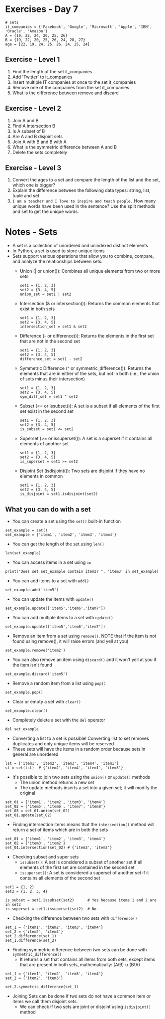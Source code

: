 <!-- Day 7: 30 Days of python programming -->

# Exercises - Day 7
```
# sets
it_companies = {'Facebook', 'Google', 'Microsoft', 'Apple', 'IBM', 'Oracle', 'Amazon'}
A = {19, 22, 24, 20, 25, 26}
B = {19, 22, 20, 25, 26, 24, 28, 27}
age = [22, 19, 24, 25, 26, 24, 25, 24]
```

## Exercise - Level 1
1. Find the length of the set it_companies
2. Add 'Twitter' to it_companies
3. Insert multiple IT companies at once to the set it_companies
4. Remove one of the companies from the set it_companies
5. What is the difference between remove and discard

## Exercise - Level 2
1. Join A and B
2. Find A intersection B
3. Is A subset of B
4. Are A and B disjoint sets
5. Join A with B and B with A
6. What is the symmetric difference between A and B
7. Delete the sets completely

## Exercise - Level 3
1. Convert the ages to a set and compare the length of the list and the set, which one is bigger?
2. Explain the difference between the following data types: string, list, tuple and set
3. `I am a teacher and I love to inspire and teach people.` How many unique words have been used in the sentence? Use the split methods and set to get the unique words.

# Notes - Sets
- A set is a collection of unordered and unindexed distinct elements
- In Python, a set is used to store unique items
- Sets support various operations that allow you to combine, compare, and analyze the relationships between sets:
    - Union (| or union()): Combines all unique elements from two or more sets
        ```
        set1 = {1, 2, 3}     
        set2 = {3, 4, 5}
        union_set = set1 | set2
        ```

    - Intersection (& or intersection()): Returns the common elements that exist in both sets
        ```
        set1 = {1, 2, 3}     
        set2 = {3, 4, 5}
        intersection_set = set1 & set2
        ```

    - Difference (- or difference()): Returns the elements in the first set that are not in the second set
        ```
        set1 = {1, 2, 3}     
        set2 = {3, 4, 5}
        difference_set = set1 - set2
        ```

    - Symmetric Difference (^ or symmetric_difference()): Returns the elements that are in either of the sets, but not in both (i.e., the union of sets minus their intersection)
         ```
        set1 = {1, 2, 3}     
        set2 = {3, 4, 5}
        sym_diff_set = set1 ^ set2
        ```

    - Subset (<= or issubset()): A set is a subset if all elements of the first set exist in the second set
        ```
        set1 = {1, 2, 3}     
        set2 = {3, 4, 5}
        is_subset = set1 <= set2
        ```
                    
    - Superset (>= or issuperset()): A set is a superset if it contains all elements of another set
        ```
        set1 = {1, 2, 3}     
        set2 = {3, 4, 5}
        is_superset = set1 >= set2
        ```
                    
    - Disjoint Set (isdisjoint()): Two sets are disjoint if they have no elements in common
        ```
        set1 = {1, 2, 3}     
        set2 = {3, 4, 5}
        is_disjoint = set1.isdisjoint(set2)
        ```

## What you can do with a set
- You can create a set using the `set()` built-in function
```
set_example = set()
set_example = {'item1', 'item2', 'item3', 'item4'}
```

- You can get the length of the set using `len()`
```
len(set_example)
```

- You can access items in a set using `in`
```
print("Does set set_example contain item3? ", 'item3' in set_example)
```

- You can add items to a set with `add()`
```
set_example.add('item5')
```

- You can update the items with `update()`
```
set_example.update(['item5','item6','item7'])
```

- You can add multiple items to a set with `update()`
```
set_example.update(['item5','item6','item7'])
```

- Remove an item from a set using `remove()`. NOTE that if the item is not found using remove(), it will raise errors (and yell at you)
```
set_example.remove('item2')
```

- You can also remove an item using `discard()` and it won't yell at you if the item isn't found
```
set_example.discard('item5')
```

- Remove a random item from a list using `pop()`
```
set_example.pop()
```

- Clear or empty a set with `clear()`
```
set_example.clear()
```

- Completely delete a set with the `del` operator
```
del set_example
```

- Converting a list to a set is possible! Converting list to set removes duplicates and only unique items will be reserved
- These sets will have the items in a random order because sets in general are unordered
```
lst = ['item1', 'item2', 'item3', 'item4', 'item1']
st = set(lst)  # {'item2', 'item4', 'item1', 'item3'}
```

- It's possible to join two sets using the `union()` or `update()` methods
    - The union method returns a new set
    - The update methods inserts a set into a given set; it will modify the original
```
set_01 = {'item1', 'item2', 'item3', 'item4'}
set_02 = {'item5', 'item6', 'item7', 'item8'}
set_03 = set_01.union(set_02)
set_01.update(set_02)           
```

- Finding intersection items means that the `intersection()` method will return a set of items which are in both the sets
```
set_01 = {'item1', 'item2', 'item3', 'item4'}
set_02 = {'item3', 'item2'}
set_01.intersection(set_02) # {'item3', 'item2'}
```

- Checking subset and super sets
    - `issubset()`: A set is considered a subset of another set if all elements of the first set are contained in the second set
    - `issuperset()`: A set is considered a superset of another set if it contains all elements of the second set

```
set1 = {1, 2}
set2 = {1, 2, 3, 4}

is_subset = set1.issubset(set2)      # Yes because items 1 and 2 are in set2
is_superset = set1.issuperset(set2)  # No
```

- Checking the difference between two sets with `difference()`
```
set_1 = {'item1', 'item2', 'item3', 'item4'}
set_2 = {'item2', 'item3'}
set_2.difference(set_1) 
set_1.difference(set_2)
```

- Finding symmetric difference between two sets can be done with `symmetric_difference()`
    - It returns a set that contains all items from both sets, except items that are present in both sets, mathematically: (A\B) ∪ (B\A)

```
set_1 = {'item1', 'item2', 'item3', 'item4'}
set_2 = {'item2', 'item3'}

set_2.symmetric_difference(set_1)
```

- Joining Sets can be done if two sets do not have a common item or items we call them disjoint sets. 
    - We can check if two sets are joint or disjoint using `isdisjoint()` method

